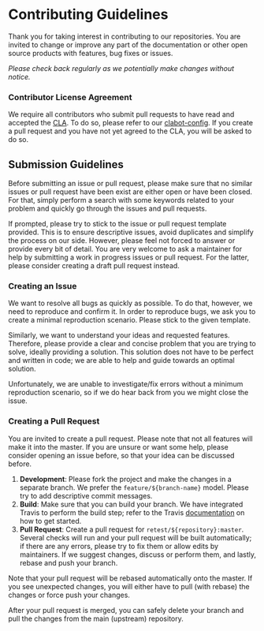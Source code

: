 # Contributing Guidelines

Thank you for taking interest in contributing to our repositories. You are invited to change or improve any part of the documentation or other open source products with features, bug fixes or issues. 

*Please check back regularly as we potentially make changes without notice.*

### Contributor License Agreement

We require all contributors who submit pull requests to have read and accepted the [CLA](https://github.com/retest/clabot-config/blob/master/Contributor-License-Agreement.md). To do so, please refer to our [clabot-config](https://github.com/retest/clabot-config). If you create a pull request and you have not yet agreed to the CLA, you will be asked to do so.

## Submission Guidelines

Before submitting an issue or pull request, please make sure that no similar issues or pull request have been exist are either open or have been closed. For that, simply perform a search with some keywords related to your problem and quickly go through the issues and pull requests.

If prompted, please try to stick to the issue or pull request template provided. This is to ensure descriptive issues, avoid duplicates and simplify the process on our side. However, please feel not forced to answer or provide every bit of detail. You are very welcome to ask a maintainer for help by submitting a work in progress issues or pull request. For the latter, please consider creating a draft pull request instead.

### Creating an Issue

We want to resolve all bugs as quickly as possible. To do that, however, we need to reproduce and confirm it. In order to reproduce bugs, we ask you to create a minimal reproduction scenario. Please stick to the given template.

Similarly, we want to understand your ideas and requested features. Therefore, please provide a clear and concise problem that you are trying to solve, ideally providing a solution. This solution does not have to be perfect and written in code; we are able to help and guide towards an optimal solution.

Unfortunately, we are unable to investigate/fix errors without a minimum reproduction scenario, so if we do hear back from you we might close the issue.

### Creating a Pull Request

You are invited to create a pull request. Please note that not all features will make it into the master. If you are unsure or want some help, please consider opening an issue before, so that your idea can be discussed before.

1. **Development**: Please fork the project and make the changes in a separate branch. We prefer the `feature/${branch-name}` model. Please try to add descriptive commit messages.
2. **Build**: Make sure that you can build your branch. We have integrated Travis to perform the build step; refer to the Travis [documentation](https://docs.travis-ci.com/) on how to get started.
3. **Pull Request**: Create a pull request for `retest/${repository}:master`. Several checks will run and your pull request will be built automatically; if there are any errors, please try to fix them or allow edits by maintainers. If we suggest changes, discuss or perform them, and lastly, rebase and push your branch.

Note that your pull request will be rebased automatically onto the master. If you see unexpected changes, you will either have to pull (with rebase) the changes or force push your changes.

After your pull request is merged, you can safely delete your branch and pull the changes from the main (upstream) repository.